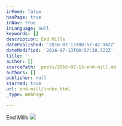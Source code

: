 ```yaml
---
inFeed: false
hasPage: true
inNav: true
inLanguage: null
keywords: []
description: End Mills
datePublished: '2016-07-13T00:57:42.962Z'
dateModified: '2016-07-13T00:57:38.722Z'
title: ''
author: []
sourcePath: _posts/2016-07-13-end-mill.md
authors: []
publisher: null
starred: true
url: end-mill/index.html
_type: WebPage

---
```

End Mills
![](https://the-grid-user-content.s3-us-west-2.amazonaws.com/cfe7521c-c987-4fb0-bd45-964c4c7d4845.jpg)